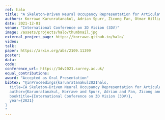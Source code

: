 ```yaml
---
ref: halo
title: "A Skeleton-Driven Neural Occupancy Representation for Articulated Hands"
authors: Korrawe Karunratanakul, Adrian Spurr, Zicong Fan, Otmar Hilliges, Siyu Tang
date: 2021-12-01
venue: "International Conference on 3D Vision (3DV)"
image: /assets/projects/halo/thumbnail.jpg
external_project_page: https://korrawe.github.io/halo/
video: 
talk: 
paper: https://arxiv.org/abs/2109.11399
poster: 
data: 
code: 
conference_url: https://3dv2021.surrey.ac.uk/
equal_contributions: 
award: "Accepted as Oral Presentation"
bibtex: "@inProceedings{karunratanakul2021halo,
  title={A Skeleton-Driven Neural Occupancy Representation for Articulated Hands},
  author={Karunratanakul, Korrawe and Spurr, Adrian and Fan, Zicong and Hilliges, Otmar and Tang, Siyu},
  booktitle={International Conference on 3D Vision (3DV)},
  year={2021}
}
"
---
```


